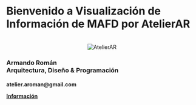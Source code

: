 # Bienvenido a Visualización de Información de MAFD por AtelierAR
<br>
<center><img src="https://mir-s3-cdn-cf.behance.net/user/115/4468f11701997.5f2597be7fe80.jpg" alt="AtelierAR"></center>
<h3>
Armando Román
<br>
Arquitectura, Diseño & Programación 
<br>
<h4> atelier.aroman@gmail.com
<br>

[Información](about.md)
